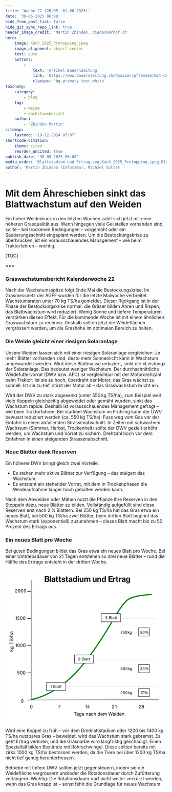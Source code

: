 ```yaml
---
title: 'Woche 22 (26.05.-01.06.2025)'
date: '30-05-2025 06:00'
hide_from_post_list: false
hide_git_sync_repo_link: true
header_image_credit: 'Martin Zbinden, riedackerhof.ch'
hero:
    image: Käch_2025_Pretopping.jpeg
    image_alignment: object-center
    text: auto
    buttons:
        -
            text: 'Artikel BauernZeitung'
            link: 'https://www.bauernzeitung.ch/dossier/pflanzen/mit-dem-aehreschieben-sinkt-das-blattwachstum-auf-den-weiden-550792'
            classes: 'bg-primary text-white'
taxonomy:
    category:
        - blog
    tag:
        - weide
        - wachstumsbericht
    author:
        - 'Zbinden Martin'
sitemap:
    lastmod: '19-12-2024 07:07'
shortcode-citation:
    items: cited
    reorder_uncited: true
publish_date: '30-05-2025 06:00'
media_order: 'Blattstadium und Ertrag.svg,Käch_2025_Pretopping.jpeg,Blattstadium und Ertrag.webp'
author: 'Martin Zbinden (Inforama), Michael Sutter'
---
```


# Mit dem Ähreschieben sinkt das Blattwachstum auf den Weiden

Ein hoher Weidedruck in den letzten Wochen zahlt sich jetzt mit einer höheren Grasqualität aus. Wenn hingegen viele Geilstellen vorhanden sind, sollte – bei trockenen Bedingungen – vorgemäht oder ein Säuberungsschnitt eingeplant werden.
Um die Bestockungskrise zu überbrücken, ist ein vorausschauendes Management – wie beim Traktorfahren – wichtig. 


[TOC]

===



### Graswachstumsbericht Kalenderwoche 22
Nach der Wachstumsspitze folgt Ende Mai die Bestockungskrise. Im Grasmessnetz der AGFF wurden für die letzte Maiwoche verbreitet Wachstumsraten unter 70 kg TS/ha gemeldet. Dieser Rückgang ist in der Phase der Bestockungskrise normal: die Gräser bilden Ähren und Rispen, das Blattwachstum wird reduziert. Wenig Sonne und tiefere Temperaturen verstärken diesen Effekt. Für die kommende Woche ist mit einem ähnlichen Graswachstum zu rechnen. Deshalb sollten jetzt die Weideflächen vergrössert werden, um die Grashöhe im optimalen Bereich zu halten.


### Die Weide gleicht einer riesigen Solaranlage
Unsere Weiden lassen sich mit einer riesigen Solaranlage vergleichen: Je mehr Blätter vorhanden sind, desto mehr Sonnenlicht kann in Wachstum umgewandelt werden. Wird diese Blattmasse reduziert, sinkt die «Leistung» der Solaranlage. Das bedeutet weniger Wachstum. Der durchschnittliche Weidefuttervorrat (DWV bzw. AFC) ist vergleichbar mit der Motordrehzahl beim Traktor: Ist sie zu hoch, überdreht der Motor, das Gras wächst zu schnell. Ist sie zu tief, stirbt der Motor ab – das Graswachstum bricht ein.

Wird der DWV zu stark abgesenkt (unter 550 kg TS/ha), zum Beispiel weil viele Koppeln gleichzeitig abgeweidet oder gemäht wurden, sinkt das Wachstum rapide. Deshalb ist vorausschauendes Management gefragt – wie beim Traktorfahren: Bei starkem Wachstum im Frühling kann der DWV bewusst reduziert werden (ca. 550 kg TS/ha). Fuss weg vom Gas vor der Einfahrt in einen abfallenden Strassenabschnitt. In Zeiten mit schwachem Wachstum (Sommer, Herbst, Trockenheit) sollte der DWV gezielt erhöht werden, um Wachstum und Vorrat zu sichern. Drehzahl hoch vor dem Einfahren in einen steigenden Strassenabschnitt.

### Neue Blätter dank Reserven
Ein höherer DWV bringt gleich zwei Vorteile:
* Es stehen mehr aktive Blätter zur Verfügung – das steigert das Wachstum.
* Es entsteht ein stehender Vorrat, mit dem in Trockenphasen die Weideaufnahme länger hoch gehalten werden kann.

Nach dem Abweiden oder Mähen nutzt die Pflanze ihre Reserven in den Stoppeln dazu, neue Blätter zu bilden. Vollständig aufgefüllt sind diese Reserven erst nach 2 ½ Blättern. Bei 250 kg TS/ha hat das Gras etwa ein neues Blatt, bei 500 kg TS/ha zwei Blätter, beim dritten Blatt beginnt das Wachstum stark (exponentiell) zuzunehmen – dieses Blatt macht bis zu 50 Prozent des Ertrags aus.


### Ein neues Blatt pro Woche
Bei guten Bedingungen bildet das Gras etwa ein neues Blatt pro Woche. Bei einer Umtriebsdauer von 21 Tagen entstehen so drei neue Blätter – rund die Hälfte des Ertrags entsteht in der dritten Woche.

![Blattstadium%20und%20Ertrag](Blattstadium%20und%20Ertrag.svg "Blattstadium%20und%20Ertrag")

Wird eine Koppel zu früh – vor dem Dreiblattstadium oder 1200 bis 1400 kg TS/ha nutzbares Gras – beweidet, wird das Wachstum stark gebremst. Es geht Ertrag verloren, und die Grasnarbe wird langfristig geschädigt. Einen Spezialfall bilden Bestände mit Rohrschwingel. Diese sollten bereits mit zirka 1000 kg TS/ha bestossen werden, da die Tiere bei über 1200 kg TS/ha nicht tief genug herunterfressen.

Betriebe mit tiefem DWV sollten jetzt gegensteuern, indem sie die Weidefläche vergrössern und/oder die Rotationsdauer durch Zufütterung verlängern. Wichtig: Die Rotationsdauer darf nicht weiter verkürzt werden, wenn das Gras knapp ist – sonst fehlt die Grundlage für neues Wachstum.

